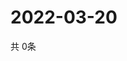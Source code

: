 # 2022-03-20
  共 0条

  <!-- BEGIN -->
  <!-- 最后更新时间Sun Mar 20 2022 04:07:31 GMT+0000 (Coordinated Universal Time) -->
  
  <!-- END -->
  
  